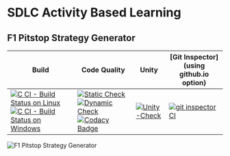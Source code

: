 # SDLC Activity Based Learning
## F1 Pitstop Strategy Generator

Build | Code Quality | Unity | [Git Inspector](using github.io option)|
|---------|--------------|-----------|------------------|
[![C CI - Build Status on Linux](https://github.com/ShettyGaneshprasad/F1-Pitstop-Strategy-Generator/actions/workflows/c-Build-Linux.yml/badge.svg)](https://github.com/ShettyGaneshprasad/F1-Pitstop-Strategy-Generator/MiniProject-C/actions/workflows/c-Build-Linux.yml)[![C CI - Build Status on Windows](https://github.com/ShettyGaneshprasad/F1-Pitstop-Strategy-Generator/actions/workflows/c-Build-Windows.yml/badge.svg)](https://github.com/ShettyGaneshprasad/F1-Pitstop-Strategy-Generator/MiniProject-C/actions/workflows/c-Build-Windows.yml)|[![Static Check](https://github.com/ShettyGaneshprasad/F1-Pitstop-Strategy-Generator/actions/workflows/codeQualityStatic.yml/badge.svg)](https://github.com/ShettyGaneshprasad/F1-Pitstop-Strategy-Generator/actions/workflows/codeQualityStatic.yml) [![Dynamic Check](https://github.com/ShettyGaneshprasad/F1-Pitstop-Strategy-Generator/actions/workflows/codeQualityDynamic.yml/badge.svg)](https://github.com/ShettyGaneshprasad/F1-Pitstop-Strategy-Generator/actions/workflows/codeQualityDynamic.yml) [![Codacy Badge](https://app.codacy.com/project/badge/Grade/82dc98a0e6bd48e594007fe41c0d2b4f)](https://app.codacy.com/gh/ShettyGaneshprasad/F1-Pitstop-Strategy-Generator/dashboard?branch=Production=Badge_Grade) | [![Unity-Check](https://github.com/ShettyGaneshprasad/F1-Pitstop-Strategy-Generator/actions/workflows/unity@test.yml/badge.svg)](https://github.com/ShettyGaneshprasad/F1-Pitstop-Strategy-Generator/actions/workflows/unity@test.yml)| [![git inspector CI](https://github.com/ShettyGaneshprasad/F1-Pitstop-Strategy-Generator/actions/workflows/gitinspector.yml/badge.svg)](https://github.com/ShettyGaneshprasad/F1-Pitstop-Strategy-Generator/actions/workflows/gitinspector.yml)|


![F1 Pitstop Strategy Generator](https://cdn-wp.thesportsrush.com/2021/03/eb255945-personal-vlog-youtube-thumbnail-2021-03-28t223255.924.jpg)



<!-- ## Folder Structure
Folder             | Description
-------------------| -----------------------------------------
`1_Requirements`   | Documents detailing requirements and research
`2_Design`         | Documents specifying design details
`3_Implementation` | All code and documentation
`4_Test_plan`      | Documents with test plans and procedures

## Contributors List and Summary

SF Id. |  Name   |     
-------|---------|
`268423` | Shetty Ganeshprasad  |      
   



## Learning Resources
1. [markdownCheatsheet](https://github.com/adam-p/markdown-here/wiki/Markdown-Cheatsheet)
2. [markdownBasics](https://guides.github.com/features/mastering-markdown/)
3. [git inspector](https://github.com/ejwa/gitinspector.git)
4. [github workflow](https://docs.github.com/en/actions/learn-github-action) -->
